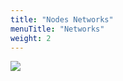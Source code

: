 ```yaml
---
title: "Nodes Networks"
menuTitle: "Networks"
weight: 2
---
```


![](/images/proxcli_nodes_networks_help.png)